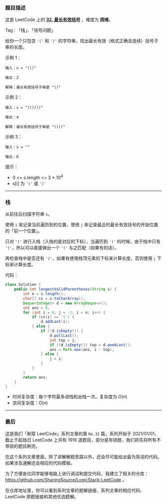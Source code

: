 ### 题目描述

这是 LeetCode 上的 **[32. 最长有效括号](https://leetcode-cn.com/problems/longest-valid-parentheses/solution/shua-chuan-lc-miao-dong-xi-lie-shi-yong-95ezk/)** ，难度为 **困难**。

Tag : 「栈」、「括号问题」



给你一个只包含 `'('` 和 `')'` 的字符串，找出最长有效（格式正确且连续）括号子串的长度。

示例 1：
```
输入：s = "(()"

输出：2

解释：最长有效括号子串是 "()"
```
示例 2：
```
输入：s = ")()())"

输出：4

解释：最长有效括号子串是 "()()"
```
示例 3：
```
输入：s = ""

输出：0
```

提示：
* 0 <= s.length <= 3 * $10^4$
* s[i] 为 `'('` 或 `')'`


---

### 栈

从前往后扫描字符串 `s`。

使用 `i` 来记录当前遍历到的位置，使用 `j` 来记录最近的最长有效括号的开始位置的「前一个位置」。

只对 `'('` 进行入栈（入栈的是对应的下标），当遍历到 `')'` 的时候，由于栈中只有 `'('`，所以可以直接弹出一个 `'('` 与之匹配（如果有的话）。

再检查栈中是否还有 `'('`，如果有使用栈顶元素的下标来计算长度，否则使用 `j` 下标来计算长度。

代码：
```Java []
class Solution {
    public int longestValidParentheses(String s) {
        int n = s.length();
        char[] cs = s.toCharArray();
        Deque<Integer> d = new ArrayDeque<>();
        int ans = 0;
        for (int i = 0, j = -1; i < n; i++) {
            if (cs[i] == '(') {
                d.addLast(i);
            } else {
                if (!d.isEmpty()) {
                    d.pollLast();
                    int top = j;
                    if (!d.isEmpty()) top = d.peekLast();
                    ans = Math.max(ans, i - top);
                } else {
                    j = i;
                }
            }
        }
        return ans;
    }
}
```
* 时间复杂度：每个字符最多进栈和出栈一次。复杂度为 $O(n)$
* 空间复杂度：$O(n)$

---

### 最后

这是我们「刷穿 LeetCode」系列文章的第 `No.32` 篇，系列开始于 2021/01/01，截止于起始日 LeetCode 上共有 1916 道题目，部分是有锁题，我们将先将所有不带锁的题目刷完。

在这个系列文章里面，除了讲解解题思路以外，还会尽可能给出最为简洁的代码。如果涉及通解还会相应的代码模板。

为了方便各位同学能够电脑上进行调试和提交代码，我建立了相关的仓库：https://github.com/SharingSource/LogicStack-LeetCode 。

在仓库地址里，你可以看到系列文章的题解链接、系列文章的相应代码、LeetCode 原题链接和其他优选题解。

